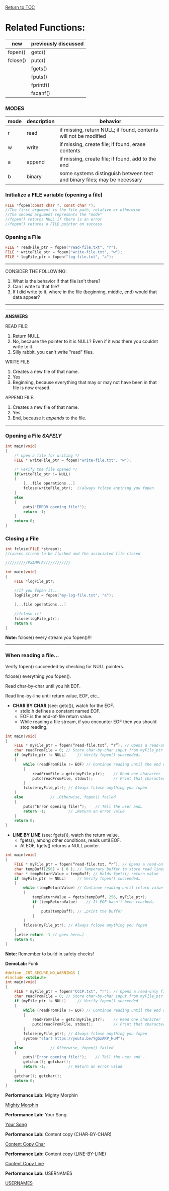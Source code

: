 <a href="https://github.com/CyberTrainingUSAF/05-C-Programming/blob/master/00-Table-of-Contents.md" rel="Return to TOC"> Return to TOC </a>

# Related Functions:

|new|previously discussed|
|---|---|
|fopen()|getc()|
|fclose()|putc()|
||fgets()|
||fputs()|
||fprintf()|
||fscanf()|


### MODES

|mode|description|behavior|
|---|---|---|
|r|read|if missing, return NULL; if found, contents will not be modified|
|w|write|if missing, create file; if found, erase contents|
|a|append|if missing, create file; if found, add to the end|
|b|binary|some systems distinguish between text and binary files; may be necessary|

### Initialize a FILE variable (opening a file)
```c
FILE *fopen(const char *, const char *);
//The first argument is the file path, relative or otherwise
//The second argument represents the "mode"
//fopen() returns NULL if there is an error
//fopen() returns a FILE pointer on success
```

### Opening a File
```c
FILE * readFile_ptr = fopen("read-file.txt", "r"); 
FILE * writeFile_ptr = fopen("write-file.txt", "w");
FILE * logFile_ptr = fopen("log-file.txt", "a");
```
---
CONSIDER THE FOLLOWING:
1. What is the behavior if that file isn't there?
2. Can I write to that file?
3. If I did write to it, where in the file (beginning, middle, end) would that data appear?


---
---
**ANSWERS**

READ FILE:
1. Return NULL.
2. No, because the pointer to it is NULL? Even if it *was* there you couldnt write to it.
3. Silly rabbit, you can't write "read" files.

WRITE FILE:
1. Creates a new file of that name.
2. Yes
3. Beginning, because everything that may or may not have been in that file is now erased.

APPEND FILE:
1. Creates a new file of that name.
2. Yes
3. End, because it *appends* to the file.
---

### Opening a File *SAFELY*
```c
int main(void)
{
    /* open a file for writing */
    FILE * writeFile_ptr = fopen("write-file.txt", "w");

    /* verify the file opened */
    if(writeFile_ptr != NULL)
    {
        [...file operations...]
        fclose(writeFile_ptr);  //always fclose anything you fopen
    }
    else
    {
        puts("ERROR opening file!");
        return -1;
    }
    return 0;
}
```
### Closing a File
```c
int fclose(FILE *stream);
//causes stream to be flushed and the associated file closed

//////////EXAMPLE////////////

int main(void)
{
    FILE *logFile_ptr;
    
    //if you fopen it...
    logFile_ptr = fopen("my-log-file.txt", "a");

    [...file operations...]
    
    //fclose it!
    fclose(logFile_ptr);
    return 0
}
```
**Note:** fclose() every stream you fopen()!!!

---

### When reading a file...

Verify fopen() succeeded by checking for NULL pointers.

fclose() everything you fopen().

Read char-by-char until you hit EOF.

Read line-by-line until return value, EOF, etc...


* **CHAR BY CHAR** (see: getc()), watch for the EOF.
    * stdio.h defines a constant named EOF.
    * EOF is the end-of-file return value.
    * While reading a file stream, if you encounter EOF then you should stop reading.
```c
int main(void)
{
    FILE * myFile_ptr = fopen(“read-file.txt”, “r”); // Opens a read-only file
    char readFromFile = 0; // Store char-by-char input from myFile_ptr
    if (myFile_ptr != NULL) 	// Verify fopen() succeeded… 
    {
        while (readFromFile != EOF) // Continue reading until the end of file
        {
            readFromFile = getc(myFile_ptr); 	// Read one character
            putc(readFromFile, stdout); 		// Print that character
        }
        fclose(myFile_ptr); // Always fclose anything you fopen
    }
    else 			// …Otherwise, fopen() failed
    {
        puts(“Error opening file!”); 	// Tell the user and…
        return -1;			// …Return an error value
    }
    return 0;
}
```

* **LINE BY LINE** (see: fgets()), watch the return value.
    * fgets(), among other conditions, reads until EOF.
    * At EOF, fgets() returns a NULL pointer.
```c
int main(void)
{
    FILE * myFile_ptr = fopen(“read-file.txt, “r”); // Opens a read-only file
    char tempBuff[256] = { 0 };	// Temporary buffer to store read lines
    char * tempReturnValue = tempBuff; // Holds fgets() return value
    if (myFile_ptr != NULL) 	// Verify fopen() succeeded… 
    {
        while (tempReturnValue) // Continue reading until return value is NULL
        {
            tempReturnValue = fgets(tempBuff, 256, myFile_ptr);
            if (tempReturnValue) 	// If EOF hasn’t been reached…
            {
                puts(tempBuff);	// …print the buffer
            }
        }
        fclose(myFile_ptr); // Always fclose anything you fopen
    }
    […else return -1 // goes here…]
    return 0;
}
```
**Note:** Remember to build in safety checks!

**DemoLab:** Funk

```c
#define _CRT_SECURE_NO_WARNINGS 1
#include <stdio.h>
int main(void)
{
	FILE * myFile_ptr = fopen("CCCP.txt", "r"); // Opens a read-only file
	char readFromFile = 0; // Store char-by-char input from myFile_ptr
	if (myFile_ptr != NULL) 	// Verify fopen() succeeded
	{
		while (readFromFile != EOF) // Continue reading until the end of file
		{
			readFromFile = getc(myFile_ptr); 	// Read one character
			putc(readFromFile, stdout); 		// Print that character
		}
		fclose(myFile_ptr); // Always fclose anything you fopen
		system("start https://youtu.be/YgGzAKP_HuM");
	}
	else 			// Otherwise, fopen() failed
	{
		puts("Error opening file!"); 	// Tell the user and...
		getchar(); getchar();
		return -1;			// Return an error value
	}
	getchar(); getchar();
	return 0;
}
```

**Performance Lab:** Mighty Morphin

<a href="https://github.com/CyberTrainingUSAF/05-C-Programming/blob/master/12_IO_part_2/performance_labs/PL_mighty_morphin.md" rel="Mighty Morphin"> Mighty Morphin </a>

**Performance Lab:** Your Song

<a href="https://github.com/CyberTrainingUSAF/05-C-Programming/blob/master/12_IO_part_2/performance_labs/PL_your_song.md" rel="Your Song"> Your Song</a>

**Performance Lab:** Content copy (CHAR-BY-CHAR)

<a href="https://github.com/CyberTrainingUSAF/05-C-Programming/blob/master/12_IO_part_2/performance_labs/PL_content_copy_char.md" rel="Content Copy Char"> Content Copy Char </a>

**Performance Lab:** Content copy (LINE-BY-LINE)

<a href="https://github.com/CyberTrainingUSAF/05-C-Programming/blob/master/12_IO_part_2/performance_labs/PL_content_copy_line.md" rel="Content Copy Line"> Content Copy Line </a>

**Performance Lab:** USERNAMES

<a href="https://github.com/CyberTrainingUSAF/05-C-Programming/blob/master/12_IO_part_2/performance_labs/PL_usernames.md" rel="USERNAMES"> USERNAMES </a>
